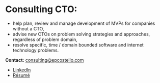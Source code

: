 # Consulting CTO:
* help plan, review and manage development of MVPs for companies without a CTO,
* advise new CTOs on problem solving strategies and approaches, regardless of problem domain,
* resolve specific, time / domain bounded software and internet technology problems.

**Contact:** [consulting@epcostello.com](mailto:consulting@epcostello.com)

* [LinkedIn](https://www.linkedin.com/in/epcostello)
* [Résumé](https://epcostello.com/resume/epcostello.pdf)
